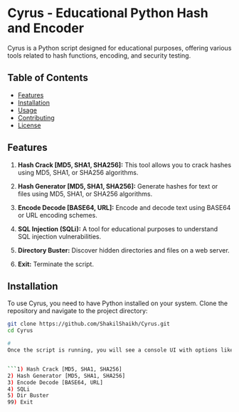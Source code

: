 # Cyrus - Educational Python Hash and Encoder

Cyrus is a Python script designed for educational purposes, offering various tools related to hash functions, encoding, and security testing.

## Table of Contents
- [Features](#features)
- [Installation](#installation)
- [Usage](#usage)
- [Contributing](#contributing)
- [License](#license)

## Features

1. **Hash Crack [MD5, SHA1, SHA256]:** This tool allows you to crack hashes using MD5, SHA1, or SHA256 algorithms.

2. **Hash Generator [MD5, SHA1, SHA256]:** Generate hashes for text or files using MD5, SHA1, or SHA256 algorithms.

3. **Encode Decode [BASE64, URL]:** Encode and decode text using BASE64 or URL encoding schemes.

4. **SQL Injection (SQLi):** A tool for educational purposes to understand SQL injection vulnerabilities.

5. **Directory Buster:** Discover hidden directories and files on a web server.

99. **Exit:** Terminate the script.

## Installation

To use Cyrus, you need to have Python installed on your system. Clone the repository and navigate to the project directory:

```bash
git clone https://github.com/ShakilShaikh/Cyrus.git
cd Cyrus

#
Once the script is running, you will see a console UI with options like:


```1) Hash Crack [MD5, SHA1, SHA256]
2) Hash Generator [MD5, SHA1, SHA256]
3) Encode Decode [BASE64, URL]
4) SQLi
5) Dir Buster
99) Exit


